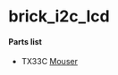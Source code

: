 # brick_i2c_lcd

#### Parts list
- TX33C [Mouser](http://www.mouser.jp/ProductDetail/Bourns/TC33X-2-103E/?qs=fmZCN1JtwVHu68GrI%2FXOWQ%3D%3D)